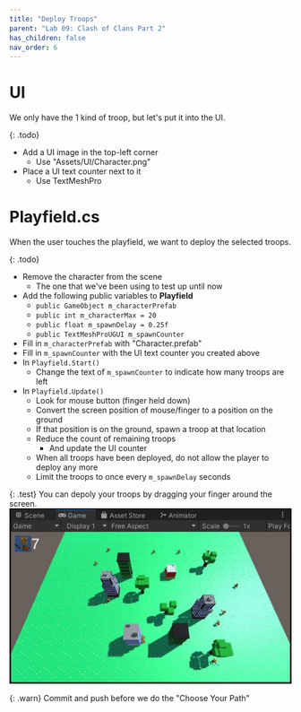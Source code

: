 ```yaml
---
title: "Deploy Troops"
parent: "Lab 09: Clash of Clans Part 2"
has_children: false
nav_order: 6
---
```


# UI
We only have the 1 kind of troop, but let's put it into the UI.

{: .todo}
* Add a UI image in the top-left corner
	* Use "Assets/UI/Character.png"
* Place a UI text counter next to it
	* Use TextMeshPro

# Playfield.cs
When the user touches the playfield, we want to deploy the selected troops.

{: .todo}
* Remove the character from the scene
    * The one that we've been using to test up until now
* Add the following public variables to **Playfield**
    * `public GameObject m_characterPrefab`
    * `public int m_characterMax = 20`
    * `public float m_spawnDelay = 0.25f`
    * `public TextMeshProUGUI m_spawnCounter`
* Fill in `m_characterPrefab` with "Character.prefab"
* Fill in `m_spawnCounter` with the UI text counter you created above
* In `Playfield.Start()`
    * Change the text of `m_spawnCounter` to indicate how many troops are left
* In `Playfield.Update()`
    * Look for mouse button (finger held down)
    * Convert the screen position of mouse/finger to a position on the ground
    * If that position is on the ground, spawn a troop at that location
    * Reduce the count of remaining troops
        * And update the UI counter
    * When all troops have been deployed, do not allow the player to deploy any more
    * Limit the troops to once every `m_spawnDelay` seconds

{: .test}
You can depoly your troops by dragging your finger around the screen.
![Troops](images/lab09/troops.jpg "Troops")

{: .warn}
Commit and push before we do the "Choose Your Path"